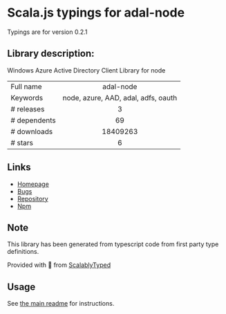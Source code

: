 
# Scala.js typings for adal-node

Typings are for version 0.2.1

## Library description:
Windows Azure Active Directory Client Library for node

|                    |                 |
| ------------------ | :-------------: |
| Full name          | adal-node |
| Keywords           | node, azure, AAD, adal, adfs, oauth |
| # releases         | 3 |
| # dependents       | 69 |
| # downloads        | 18409263 |
| # stars            | 6 |

## Links
- [Homepage](https://github.com/AzureAD/azure-activedirectory-library-for-nodejs#readme)
- [Bugs](https://github.com/AzureAD/azure-activedirectory-library-for-nodejs/issues)
- [Repository](https://github.com/AzureAD/azure-activedirectory-library-for-nodejs)
- [Npm](https://www.npmjs.com/package/adal-node)
    


## Note
This library has been generated from typescript code from first party type definitions.

Provided with :purple_heart: from [ScalablyTyped](https://github.com/oyvindberg/ScalablyTyped)

## Usage
See [the main readme](../../readme.md) for instructions.


